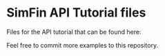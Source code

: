 # SimFin API Tutorial files
Files for the API tutorial that can be found here: 

Feel free to commit more examples to this repository.